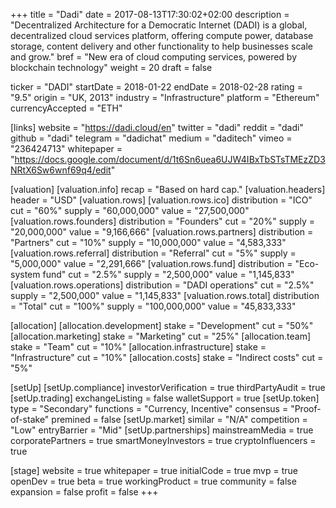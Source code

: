 +++
title = "Dadi"
date = 2017-08-13T17:30:02+02:00
description = "Decentralized Architecture for a Democratic Internet (DADI) is a global, decentralized cloud services platform, offering compute power, database storage, content delivery and other functionality to help businesses scale and grow."
bref = "New era of cloud computing services, powered by blockchain technology"
weight = 20
draft = false

ticker = "DADI"
startDate = 2018-01-22
endDate = 2018-02-28
rating = "9.5"
origin = "UK, 2013"
industry = "Infrastructure"
platform = "Ethereum"
currencyAccepted = "ETH"

[links]
  website = "https://dadi.cloud/en"
  twitter = "dadi"
  reddit = "dadi"
  github = "dadi"
  telegram = "dadichat"
  medium = "daditech"
  vimeo = "236424713"
  whitepaper = "https://docs.google.com/document/d/1t6Sn6uea6UJW4IBxTbSTsTMEzZD3NRtX6Sw6wnf69q4/edit"

[valuation]
  [valuation.info]
    recap = "Based on hard cap."
  [valuation.headers]
    header = "USD"
  [valuation.rows]
    [valuation.rows.ico]
      distribution = "ICO"
      cut = "60%"
      supply = "60,000,000"
      value = "27,500,000"
    [valuation.rows.founders]
      distribution = "Founders"
      cut = "20%"
      supply = "20,000,000"
      value = "9,166,666"
    [valuation.rows.partners]
      distribution = "Partners"
      cut = "10%"
      supply = "10,000,000"
      value = "4,583,333"
    [valuation.rows.referral]
      distribution = "Referral"
      cut = "5%"
      supply = "5,000,000"
      value = "2,291,666"
    [valuation.rows.fund]
      distribution = "Eco-system fund"
      cut = "2.5%"
      supply = "2,500,000"
      value = "1,145,833"
    [valuation.rows.operations]
      distribution = "DADI operations"
      cut = "2.5%"
      supply = "2,500,000"
      value = "1,145,833"
    [valuation.rows.total]
      distribution = "Total"
      cut = "100%"
      supply = "100,000,000"
      value = "45,833,333"

[allocation]
  [allocation.development]
    stake = "Development"
    cut = "50%"
  [allocation.marketing]
    stake = "Marketing"
    cut = "25%"
  [allocation.team]
    stake = "Team"
    cut = "10%"
  [allocation.infrastructure]
    stake = "Infrastructure"
    cut = "10%"
  [allocation.costs]
    stake = "Indirect costs"
    cut = "5%"


[setUp]
  [setUp.compliance]
    investorVerification = true
    thirdPartyAudit = true
  [setUp.trading]
    exchangeListing = false
    walletSupport = true
  [setUp.token]
    type = "Secondary"
    functions = "Currency, Incentive"
    consensus = "Proof-of-stake"
    premined = false
  [setUp.market]
    similar = "N/A"
    competition = "Low"
    entryBarrier = "Mid"
  [setUp.partnerships]
    mainstreamMedia = true
    corporatePartners = true
    smartMoneyInvestors = true
    cryptoInfluencers = true

[stage]
  website = true
  whitepaper = true
  initialCode = true
  mvp = true
  openDev = true
  beta = true
  workingProduct = true
  community = false
  expansion = false
  profit = false
+++
